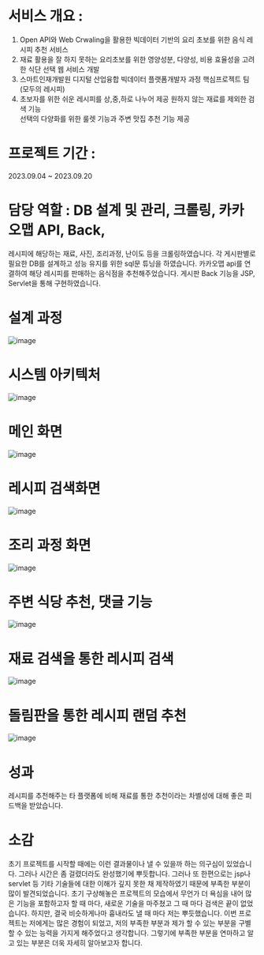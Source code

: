 # 서비스 개요 : 
1. Open API와 Web Crwaling을 활용한 빅데이터 기반의 요리 초보를 위한 음식 레시피 추천 서비스
2. 재료 활용을 잘 하지 못하는 요리초보를 위한 영양성분, 다양성, 비용 효율성을 고려한 식단 선택 웹 서비스 개발
3. 스마트인재개발원 디지털 산업융합 빅데이터 플랫폼개발자 과정 핵심프로젝트 팀(모두의 레시피)
4. 초보자를 위한 쉬운 레시피를 상,중,하로 나누어 제공
   원하지 않는 재료를 제외한 검색 기능  
   선택의 다양화를 위한 룰렛 기능과 주변 맛집 추천 기능 제공

# 프로젝트 기간 : 
2023.09.04 ~ 2023.09.20

# 담당 역할 : DB 설계 및 관리, 크롤링, 카카오맵 API, Back, 
레시피에 해당하는 재료, 사진, 조리과정, 난이도 등을 크롤링하였습니다. 각 게시판별로 필요한 DB를 설계하고 성능 유지를 위한 sql문 튜닝을 하였습니다. 카카오맵 api를 연결하여 해당 레시피를 판매하는 음식점을 추천해주었습니다. 게시판 Back 기능을 JSP, Servlet을 통해 구현하였습니다.



# 설계 과정
![image](https://github.com/parvenuHJ/RecipeProject/assets/139337239/9c194604-c6ea-46db-afb1-4c69b7064f91)


# 시스템 아키텍처
![image](https://github.com/parvenuHJ/RecipeProject/assets/139337239/01698371-fadc-4c14-a6b6-4ede91323c5f)


# 메인 화면
![image](https://github.com/parvenuHJ/RecipeProject/assets/139337239/9d90b35e-ed5a-46f5-8cb7-7f0025583078)


# 레시피 검색화면
![image](https://github.com/parvenuHJ/RecipeProject/assets/139337239/88e36d32-c506-4f93-8f4d-b12d72f279f2)


# 조리 과정 화면
![image](https://github.com/parvenuHJ/RecipeProject/assets/139337239/1164d920-7536-4ac4-a1c5-6d4aaaa5d771)


# 주변 식당 추천, 댓글 기능
![image](https://github.com/parvenuHJ/RecipeProject/assets/139337239/fcbd377e-c4f3-4ef3-9c4c-4da1afa147f8)


# 재료 검색을 통한 레시피 검색
![image](https://github.com/parvenuHJ/RecipeProject/assets/139337239/33fd4939-1af6-4be4-a28e-95211f1de6bd)


# 돌림판을 통한 레시피 랜덤 추천
![image](https://github.com/parvenuHJ/RecipeProject/assets/139337239/aeb97cd1-2120-40f3-953f-d8dfd57d4654)



# 성과
레시피를 추천해주는 타 플랫폼에 비해 재료를 통한 추천이라는 차별성에 대해 좋은 피드백을 받았습니다.


# 소감
 초기 프로젝트를 시작할 때에는 이런 결과물이나 낼 수 있을까 하는 의구심이 있었습니다. 그러나 시간은 좀 걸렸더라도 완성했기에 뿌듯합니다. 그러나 또 한편으로는 jsp나 servlet 등 기타 기술들에 대한 이해가 깊지 못한 채 제작하였기 때문에 부족한 부분이 많이 발견되었습니다. 초기 구상해놓은 프로젝트의 모습에서 무언가 더 욕심을 내어 많은 기능을 포함하고자 할 때 마다, 새로운 기술을 마주쳤고 그 때 마다 검색은 끝이 없었습니다. 하지만, 결국 비슷하게나마 흉내라도 낼 때 마다 저는 뿌듯했습니다.
 이번 프로젝트는 저에게는 많은 경험이 되었고, 저의 부족한 부분과 제가 할 수 있는 부분을 구별할 수 있는 능력을 가지게 해주었다고 생각합니다. 그렇기에 부족한 부분을 연마하고 알고 있는 부분은 더욱 자세히 알아보고자 합니다.






   
